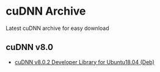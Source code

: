 # cuDNN Archive
Latest cuDNN archive for easy download


## cuDNN v8.0
* [cuDNN v8.0.2 Developer Library for Ubuntu18.04 (Deb)](https://github.com/seungchul0406/cudnn_archive/raw/master/v8.0/libcudnn8-dev_8.0.2.39-1+cuda10.2_amd64.deb)
